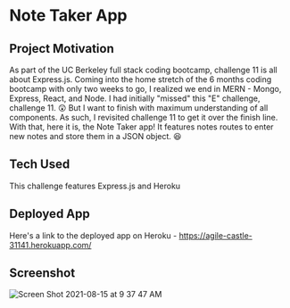 # Note Taker App

## Project Motivation
As part of the UC Berkeley full stack coding bootcamp, challenge 11 is all about Express.js. Coming into the home stretch of the 6 months coding bootcamp with only two weeks to go, I realized we end in MERN - Mongo, Express, React, and Node. I had initially "missed" this "E" challenge, challenge 11. :astonished: But I want to finish with maximum understanding of all components. As such, I revisited challenge 11 to get it over the finish line. With that, here it is, the Note Taker app! It features notes routes to enter new notes and store them in a JSON object. :satisfied:

## Tech Used
This challenge features Express.js and Heroku

## Deployed App
Here's a link to the deployed app on Heroku - https://agile-castle-31141.herokuapp.com/

## Screenshot
![Screen Shot 2021-08-15 at 9 37 47 AM](https://user-images.githubusercontent.com/79061264/129485730-e7f0c6ca-fea7-44e2-9754-d1ab5936707f.png)



